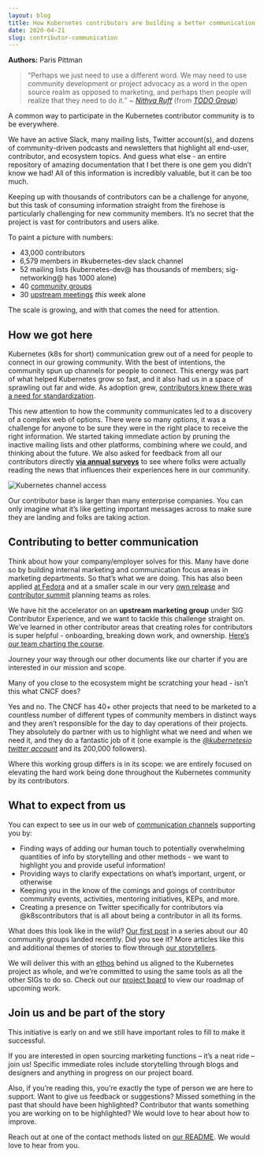 ```yaml
---
layout: blog
title: How Kubernetes contributors are building a better communication process
date: 2020-04-21
slug: contributor-communication
---
```


**Authors:** Paris Pittman

> “Perhaps we just need to use a different word. We may need to use community development or project advocacy as a word in the open source realm as opposed to marketing, and perhaps then people will realize that they need to do it.” 
> ~ [*Nithya Ruff*](https://todogroup.org/www.linkedin.com/in/nithyaruff/) (from [*TODO Group*](https://todogroup.org/guides/marketing-open-source-projects/))

A common way to participate in the Kubernetes contributor community is
to be everywhere. 

We have an active Slack, many mailing lists, Twitter account(s), and
dozens of community-driven podcasts and newsletters that highlight all
end-user, contributor, and ecosystem topics. And guess what else - an
entire repository of amazing documentation that I bet there is one gem
you didn’t know we had! All of this information is incredibly valuable,
but it can be too much. 

Keeping up with thousands of contributors can be a challenge for anyone,
but this task of consuming information straight from the firehose is
particularly challenging for new community members. It’s no secret that
the project is vast for contributors and users alike. 

To paint a picture with numbers: 

- 43,000 contributors
- 6,579 members in #kubernetes-dev slack channel
- 52 mailing lists (kubernetes-dev@ has thousands of members; sig-networking@ has 1000 alone)
- 40 [community groups](https://github.com/kubernetes/community/blob/master/governance.md#community-groups)
- 30 [upstream meetings](https://calendar.google.com/calendar/embed?src=cgnt364vd8s86hr2phapfjc6uk%40group.calendar.google.com&ctz=America%2FLos_Angeles) *this* week alone

The scale is growing, and with that comes the need for attention.

## How we got here

Kubernetes (k8s for short) communication grew out of a need for people
to connect in our growing community. With the best of intentions, the
community spun up channels for people to connect. This energy was part
of what helped Kubernetes grow so fast, and it also had us in a space of
sprawling out far and wide. As adoption grew, [contributors knew there was a need for standardization](https://github.com/kubernetes/community/issues/2466).

This new attention to how the community communicates led to a discovery
of a complex web of options. There were so many options, it was a
challenge for anyone to be sure they were in the right place to receive
the right information. We started taking immediate action by pruning the
inactive mailing lists and other platforms, combining where we could,
and thinking about the future. We also asked for feedback from all our
contributors directly [**via annual surveys**](https://github.com/kubernetes/community/tree/master/sig-contributor-experience/surveys)
to see where folks were actually reading the news that influences their
experiences here in our community.

![Kubernetes channel access](https://user-images.githubusercontent.com/1744971/79478603-3a3a1980-7fd1-11ea-8b7a-d36aac7a097b.png)

Our contributor base is larger than many enterprise companies. You can
only imagine what it’s like getting important messages across to make
sure they are landing and folks are taking action. 

## Contributing to better communication

Think about how your company/employer solves for this. Many have done so
by building internal marketing and communication focus areas in
marketing departments. So that’s what we are doing. This has also been
applied [at Fedora](https://fedoraproject.org/wiki/Marketing) and at a smaller
scale in our very [own release](https://github.com/kubernetes/sig-release/tree/master/release-team) and [contributor summit](https://github.com/kubernetes/community/blob/d0fd6c16f7ee754b08082cc15658eb8db7afeaf8/events/events-team/marketing/README.md) planning
teams as roles. 

We have hit the accelerator on an **upstream marketing group** under SIG
Contributor Experience, and we want to tackle this challenge straight
on. We’ve learned in other contributor areas that creating roles for
contributors is super helpful - onboarding, breaking down work, and
ownership. [Here’s our team charting the course](https://github.com/kubernetes/community/tree/master/communication/marketing-team).

Journey your way through our other documents like our charter if you are
interested in our mission and scope.

Many of you close to the ecosystem might be scratching your head - isn’t
this what CNCF does?

Yes and no. The CNCF has 40+ other projects that need to be marketed to
a countless number of different types of community members in distinct
ways and they aren’t responsible for the day to day operations of their
projects. They absolutely do partner with us to highlight what we need
and when we need it, and they do a fantastic job of it (one example is
the [*@kubernetesio twitter account*](https://twitter.com/kubernetesio?lang=en) and its 200,000
followers). 

Where this working group differs is in its scope: we are entirely
focused on elevating the hard work being done throughout the Kubernetes
community by its contributors.

## What to expect from us

You can expect to see us in our web of [communication channels](https://github.com/kubernetes/community/tree/master/communication) supporting you by:

  - Finding ways of adding our human touch to potentially overwhelming
    quantities of info by storytelling and other methods - we want to
    highlight you and provide useful information!
  - Providing ways to clarify expectations on what’s important, urgent,
    or otherwise
  - Keeping you in the know of the comings and goings of contributor
    community events, activities, mentoring initiatives, KEPs, and more.
  - Creating a presence on Twitter specifically for contributors via
    @k8scontributors that is all about being a contributor in all its
    forms.

What does this look like in the wild? [Our first post](https://kubernetes.io/blog/2020/03/19/join-sig-scalability/) in a series about our 40 community groups landed recently. Did you see it?
More articles like this and additional themes of stories to flow through
[our storytellers](https://github.com/kubernetes/community/tree/master/communication/marketing-team#purpose).

We will deliver this with an [ethos](https://github.com/kubernetes/community/blob/master/communication/marketing-team/CHARTER.md#ethosvision) behind us aligned to the Kubernetes project as whole, and we’re
committed to using the same tools as all the other SIGs to do so. Check out our [project board](https://github.com/orgs/kubernetes/projects/39) to view our roadmap of upcoming work.

## Join us and be part of the story

This initiative is early on and we still have important roles to fill to
make it successful. 

If you are interested in open sourcing marketing functions – it’s a neat
ride – join us! Specific immediate roles include storytelling through
blogs and designers and anything in progress on our project board. 

Also, if you’re reading this, you’re exactly the type of person we are
here to support. Want to give us feedback or suggestions? Missed
something in the past that should have been highlighted? Contributor
that wants something you are working on to be highlighted? We would love
to hear about how to improve. 

Reach out at one of the contact methods listed on [our README](https://github.com/kubernetes/community/tree/master/communication/marketing-team#contact-us). We would love to hear from you.

